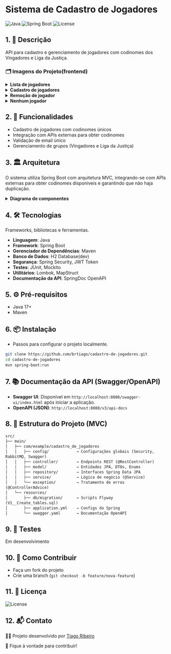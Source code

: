 # Sistema de Cadastro de Jogadores
<p align="left">
  <img src="https://img.shields.io/badge/Java-17-blue" alt="Java"/>
  <img src="https://img.shields.io/badge/Spring%20Boot-3.x-green" alt="Spring Boot"/>
  <img src="https://img.shields.io/badge/license-MIT-orange" alt="License"/>
</p>

## 1. 📝 Descrição
API para cadastro e gerenciamento de jogadores com codinomes dos Vingadores e Liga da Justiça.

### 🗂️ Imagens do Projeto(frontend)

<details>
    <summary><b>Lista de jogadores</b></summary>
    <img src="./src/main/resources/desafio/referencias/lista_jogadores.png" alt="Lista de jogadores" height="600">
</details>
<details>
    <summary><b>Cadastro de jogadores</b></summary>
    <img src="./src/main/resources/desafio/referencias/tela_jogador.png" alt="Cadastro de jogador" height="600">
</details>
<details>
    <summary><b>Remoção de jogador</b></summary>
    <img src="./src/main/resources/desafio/referencias/excluindo.png" alt="Remoção de jogador" height="600">
</details>
<details>
    <summary><b>Nenhum jogador</b></summary>
    <img src="./src/main/resources/desafio/referencias/nenhum_jogador.png" alt="Nenhum jogador" height="600">
</details>

## 2. 🚀 Funcionalidades
* Cadastro de jogadores com codinomes únicos
* Integração com APIs externas para obter codinomes
* Validação de email único
* Gerenciamento de grupos (Vingadores e Liga da Justiça)

## 3. 🏛️ Arquitetura

O sistema utiliza Spring Boot com arquitetura MVC, integrando-se com APIs externas para obter codinomes 
disponíveis e garantindo que não haja duplicação.

<details>
    <summary><b>Diagrama de componentes</b></summary>
    ```mermaid
      flowchart TD
      A[Frontend] -->|HTTP| B[JogadorController]
      B --> C[JogadorService]
      C --> D[JogadorRepository]
      C --> E[CodinomeService]
      E -->|HTTP| F[API Vingadores]
      E -->|HTTP| G[API Liga da Justiça]
      D --> H[H2 Database]
    ```
</details>




## 4. 🛠️ Tecnologias

Frameworks, bibliotecas e ferramentas.
- **Linguagem**: Java
- **Framework**: Spring Boot
- **Gerenciador de Dependências**: Maven
- **Banco de Dados**: H2 Database(dev)
- **Segurança**: Spring Security, JWT Token
- **Testes**: JUnit, Mockito
- **Utilitários**: Lombok, MapStruct
- **Documentação da API**: SpringDoc OpenAPI

## 5. ⚙️ Pré-requisitos

* Java 17+
* Maven

## 6. 📦 Instalação
* Passos para configurar o projeto localmente.
```bash
git clone https://github.com/brtiago/cadastro-de-jogadores.git  
cd cadastro-de-jogadores  
mvn spring-boot:run
```

## 7. 📚 Documentação da API (Swagger/OpenAPI)
- **Swagger UI**: Disponível em `http://localhost:8080/swagger-ui/index.html` após iniciar a aplicação.
- **OpenAPI (JSON)**: `http://localhost:8080/v3/api-docs`

## 8. 📂 Estrutura do Projeto (MVC)

``` plaintext
src/
├── main/
│   ├── com/example/cadastro_de_jogadores
│   │   ├── config/            → Configurações globais (Security, RabbitMQ, Swagger)
│   │   ├── controller/        → Endpoints REST (@RestController)
│   │   ├── model/             → Entidades JPA, DTOs, Enums
│   │   ├── repository/        → Interfaces Spring Data JPA
│   │   ├── service/           → Lógica de negócio (@Service)
│   │   └── exception/         → Tratamento de erros (@ControllerAdvice)
│   └── resources/
│       ├── db/migration/      → Scripts Flyway (V1__Create_tables.sql)
│       ├── application.yml    → Configs do Spring
│       └── swagger.yaml       → Documentação OpenAPI
```

## 9. 🧪 Testes
Em desenvolvimento

## 10. 🤝 Como Contribuir
* Faça um fork do projeto
* Crie uma branch (`git checkout -b feature/nova-feature`)

## 11. 📄 Licença
![License](https://img.shields.io/badge/license-MIT-orange)

## 12. 📬 Contato
👩‍💻 Projeto desenvolvido por [Tiago Ribeiro](https://www.linkedin.com/in/tgribeiro/)

🤝 Fique à vontade para contribuir!